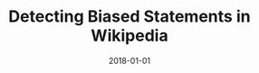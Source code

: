 ---
title: "Detecting Biased Statements in Wikipedia"
authors: "Hube, Christoph; Fetahu, Besnik"
collection: publications
permalink: /publication/2018-DBLP_conf_www_HubeF18
date: 2018-01-01
venue: "Companion of the The Web Conference 2018 on The Web Conference 2018, WWW 2018, Lyon , France, April 23-27, 2018"
---
